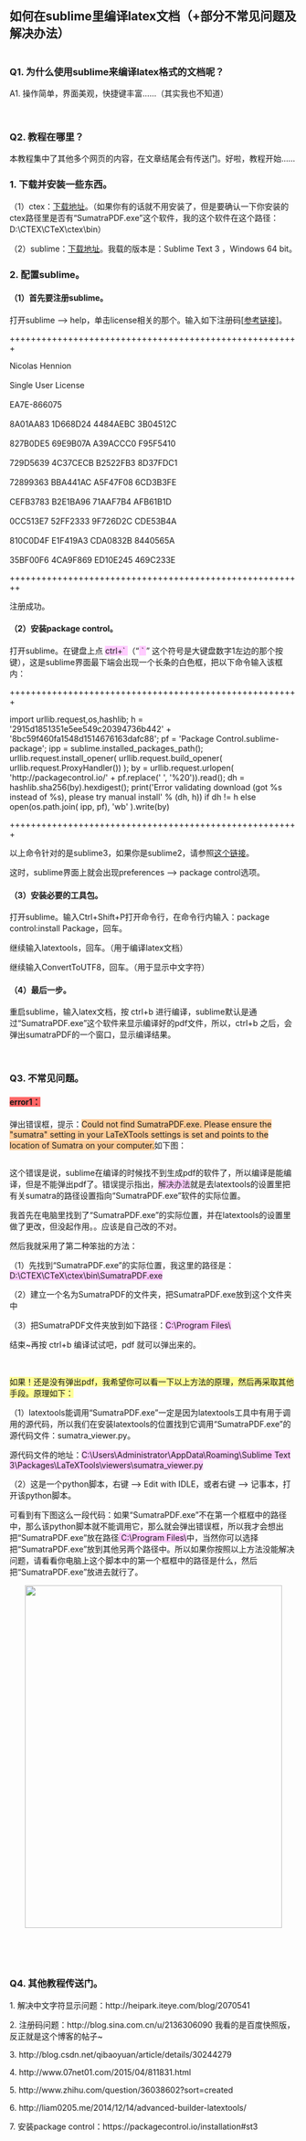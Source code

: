 <html><head></head><body><article>
<h1 class="csdn_top">如何在sublime里编译latex文档（+部分不常见问题及解决办法）</h1>

<div id="article_content" class="article_content csdn-tracking-statistics" data-mod="popu_519" data-dsm="post" style="overflow: hidden;">
                                                  
<h3><a name="t0"></a>Q1. 为什么使用sublime来编译latex格式的文档呢？</h3>
<p>A1. 操作简单，界面美观，快捷键丰富……（其实我也不知道）</p>
<p><br>
</p>
<h3><a name="t1"></a>Q2. 教程在哪里？</h3>
<p>本教程集中了其他多个网页的内容，在文章结尾会有传送门。好啦，教程开始……</p>
<h3><a name="t2"></a>1. 下载并安装一些东西。</h3>
<p>（1）ctex：<a target="_blank" href="http://www.ctex.org/CTeXDownload">下载地址</a>。（如果你有的话就不用安装了，但是要确认一下你安装的ctex路径里是否有“SumatraPDF.exe”这个软件，我的这个软件在这个路径：D:\CTEX\CTeX\ctex\bin）</p>
<p>（2）sublime：<a target="_blank" href="http://www.sublimetext.com/3">下载地址</a>。我载的版本是：Sublime Text 3 ，Windows 64 bit。</p>
<h3><a name="t3"></a>2. 配置sublime。</h3>
<h4>（1）首先要注册sublime。</h4>
<p>打开sublime --&gt; help，单击license相关的那个。输入如下注册码[<a target="_blank" href="http://cache.baiducontent.com/c?m=9d78d513d98206ff06b6cb291a17a7670e54f1744ad2c7667fc3e348841358564616f4ca27356774c7823c390ef50f1aa8e737012a1e70e9c69d9f4aaafac9747c9f27432141d95612a448f3d60738917ecd0ffea86de2eef73596ad8180dd5751ca160430c3e78b2d5a529531&amp;p=98759a45d5c610f50be29660450aa5&amp;newp=823ed616d9c15bb508e2947d085c85231610db2151d2d50f65&amp;user=baidu&amp;fm=sc&amp;query=sublime3+%D7%A2%B2%E1%C2%EB&amp;qid=c356d1c60000cd58&amp;p1=1">参考链接</a>]。</p>
<p>+++++++++++++++++++++++++++++++++++++++++++++++++++++++</p>
<p>Nicolas Hennion<br>
<br>
Single User License<br>
<br>
EA7E-866075<br>
<br>
8A01AA83 1D668D24 4484AEBC 3B04512C<br>
<br>
827B0DE5 69E9B07A A39ACCC0 F95F5410<br>
<br>
729D5639 4C37CECB B2522FB3 8D37FDC1<br>
<br>
72899363 BBA441AC A5F47F08 6CD3B3FE<br>
<br>
CEFB3783 B2E1BA96 71AAF7B4 AFB61B1D<br>
<br>
0CC513E7 52FF2333 9F726D2C CDE53B4A<br>
<br>
810C0D4F E1F419A3 CDA0832B 8440565A<br>
<br>
35BF00F6 4CA9F869 ED10E245 469C233E</p>
<p>++++++++++++++++++++++++++++++++++++++++++++++++++++++++</p>
<p>注册成功。</p>
<h4>（2）安装package control。</h4>
<p>打开sublime。在键盘上点 <span style="background-color:rgb(255,204,255)">ctrl+` </span>
（“<span style="background-color:rgb(255,204,255)"><span style="color:#ffccff"> </span>
<span style="color:#330033">` </span></span>” 这个符号是大键盘数字1左边的那个按键），这是sublime界面最下端会出现一个长条的白色框，把以下命令输入该框内：</p>
<p>+++++++++++++++++++++++++++++++++++++++++++++++++++++++</p>
<p>import urllib.request,os,hashlib; h = '2915d1851351e5ee549c20394736b442' + '8bc59f460fa1548d1514676163dafc88'; pf = 'Package Control.sublime-package'; ipp = sublime.installed_packages_path(); urllib.request.install_opener( urllib.request.build_opener( urllib.request.ProxyHandler())
 ); by = urllib.request.urlopen( 'http://packagecontrol.io/' + pf.replace(' ', '%20')).read(); dh = hashlib.sha256(by).hexdigest(); print('Error validating download (got %s instead of %s), please try manual install' % (dh, h)) if dh != h else open(os.path.join(
 ipp, pf), 'wb' ).write(by)<br>
</p>
<p>+++++++++++++++++++++++++++++++++++++++++++++++++++++++</p>
<p>以上命令针对的是sublime3，如果你是sublime2，请参照<a target="_blank" href="https://packagecontrol.io/installation#st3">这个链接</a>。</p>
<p>这时，sublime界面上就会出现preferences --&gt; package control选项。</p>
<h4>（3）安装必要的工具包。</h4>
<p>打开sublime。输入Ctrl+Shift+P打开命令行，在命令行内输入：package control:install Package，回车。</p>
<p>继续输入latextools，回车。（用于编译latex文档）</p>
<p>继续输入ConvertToUTF8，回车。（用于显示中文字符）</p>
<h4>（4）最后一步。</h4>
<p>重启sublime，输入latex文档，按 ctrl+b 进行编译，sublime默认是通过“SumatraPDF.exe”这个软件来显示编译好的pdf文件，所以，ctrl+b 之后，会弹出sumatraPDF的一个窗口，显示编译结果。</p>
<p><br>
</p>
<h3><a name="t4"></a>Q3. 不常见问题。</h3>
<h4><span style="background-color:rgb(255,102,102)">error1：</span></h4>
<p>弹出错误框，提示：<span style="background-color:rgb(255,204,153)">Could not find SumatraPDF.exe. Please ensure the "sumatra" setting in your LaTeXTools settings is set and points to the location of Sumatra on your computer.</span><span style="background-color:rgb(255,255,255)">如下图：</span></p>
<p style="text-align:center"><span style="background-color:rgb(255,255,255)"><img src="http://img.blog.csdn.net/20160422100927694?watermark/2/text/aHR0cDovL2Jsb2cuY3Nkbi5uZXQv/font/5a6L5L2T/fontsize/400/fill/I0JBQkFCMA==/dissolve/70/gravity/Center" alt=""><br>
</span></p>
<p>这个错误是说，sublime在编译的时候找不到生成pdf的软件了，所以编译是能编译，但是不能弹出pdf了。错误提示指出<span style="color:#333333">，<span style="background-color:rgb(255,204,255)">解决办法</span></span>就是去latextools的设置里把有关sumatra的路径设置指向“SumatraPDF.exe”软件的实际位置。</p>
<p>我首先在电脑里找到了“SumatraPDF.exe”的实际位置，并在latextools的设置里做了更改，但没起作用。。应该是自己改的不对。</p>
<p>然后我就采用了第二种笨拙的方法：</p>
<p><span style="background-color:rgb(255,255,255)">（1）先找到“SumatraPDF.exe”的实际位置，我这里的路径是：</span><span style="background-color:rgb(255,204,255)">D:\CTEX\CTeX\ctex\bin\SumatraPDF.exe</span></p>
<p><span style="background-color:rgb(255,255,255)">（2）建立一个名为SumatraPDF的文件夹，把SumatraPDF.exe放到这个文件夹中</span></p>
<p><span style="background-color:rgb(255,255,255)">（3）把SumatraPDF文件夹放到如下路径：</span><span style="background-color:rgb(255,204,255)">C:\Program Files\</span></p>
<p><span style="background-color:rgb(255,255,255)">结束~再按 ctrl+b 编译试试吧，pdf 就可以弹出来的。</span></p>
<p><br>
</p>
<p><span style="background-color:rgb(255,255,153)"><span style="font-size:14px">如果！</span>还是没有弹出pdf，我希望你可以看一下以上方法的原理，然后再采取其他手段。原理如下：</span></p>
<p>（1）latextools能调用“SumatraPDF.exe”一定是因为latextools工具中有用于调用的源代码，所以我们在安装latextools的位置找到它调用“SumatraPDF.exe”的源代码文件：sumatra_viewer.py。</p>
<p>源代码文件的地址：<span style="background-color:rgb(255,204,255)">C:\Users\Administrator\AppData\Roaming\Sublime Text 3\Packages\LaTeXTools\viewers\sumatra_viewer.py</span></p>
<p>（2）这是一个python脚本，右键 --&gt; Edit with IDLE，或者右键 --&gt; 记事本，打开该python脚本。</p>
<p>可看到有下图这么一段代码：如果“SumatraPDF.exe”不在第一个框框中的路径中，那么该python脚本就不能调用它，那么就会弹出错误框，所以我才会想出把“SumatraPDF.exe”放在路径<span style="background-color:rgb(255,204,255)">&nbsp;C:\Program Files\</span>中，当然你可以选择把“SumatraPDF.exe”放到其他另两个路径中。所以如果你按照以上方法没能解决问题，请看看你电脑上这个脚本中的第一个框框中的路径是什么，然后把“SumatraPDF.exe”放进去就行了。</p>
<p style="text-align:center"><img src="http://img.blog.csdn.net/20160422103534755?watermark/2/text/aHR0cDovL2Jsb2cuY3Nkbi5uZXQv/font/5a6L5L2T/fontsize/400/fill/I0JBQkFCMA==/dissolve/70/gravity/Center" width="450" height="600" alt=""><br>
</p>
<p style="text-align:left"><br>
</p>
<p><br>
</p>
<h3><a name="t5"></a>Q4. 其他教程传送门。</h3>
<p>1. 解决中文字符显示问题：http://heipark.iteye.com/blog/2070541&nbsp;</p>
<p>2. 注册码问题：http://blog.sina.com.cn/u/2136306090 我看的是百度快照版，反正就是这个博客的帖子~</p>
<p>3.&nbsp;http://blog.csdn.net/qibaoyuan/article/details/30244279</p>
<p>4.&nbsp;http://www.07net01.com/2015/04/811831.html</p>
<p>5.&nbsp;http://www.zhihu.com/question/36038602?sort=created</p>
<p>6.&nbsp;http://liam0205.me/2014/12/14/advanced-builder-latextools/</p>
<p>7. 安装package control：https://packagecontrol.io/installation#st3</p>
                    </div>
</article></body></html>